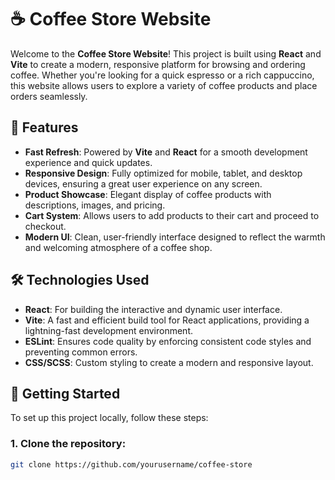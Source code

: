 # ☕ Coffee Store Website

Welcome to the **Coffee Store Website**! This project is built using **React** and **Vite** to create a modern, responsive platform for browsing and ordering coffee. Whether you're looking for a quick espresso or a rich cappuccino, this website allows users to explore a variety of coffee products and place orders seamlessly.

## 🚀 Features

- **Fast Refresh**: Powered by **Vite** and **React** for a smooth development experience and quick updates.
- **Responsive Design**: Fully optimized for mobile, tablet, and desktop devices, ensuring a great user experience on any screen.
- **Product Showcase**: Elegant display of coffee products with descriptions, images, and pricing.
- **Cart System**: Allows users to add products to their cart and proceed to checkout.
- **Modern UI**: Clean, user-friendly interface designed to reflect the warmth and welcoming atmosphere of a coffee shop.

## 🛠️ Technologies Used

- **React**: For building the interactive and dynamic user interface.
- **Vite**: A fast and efficient build tool for React applications, providing a lightning-fast development environment.
- **ESLint**: Ensures code quality by enforcing consistent code styles and preventing common errors.
- **CSS/SCSS**: Custom styling to create a modern and responsive layout.

## 🚀 Getting Started

To set up this project locally, follow these steps:

### 1. Clone the repository:

```bash
git clone https://github.com/yourusername/coffee-store
